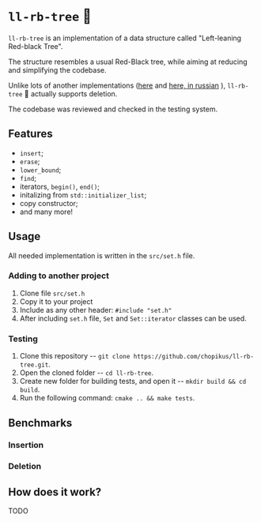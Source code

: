 # `ll-rb-tree` 🌳
`ll-rb-tree` is an implementation of a data structure called "Left-leaning Red-black Tree". 

The structure resembles a usual Red-Black tree, while aiming at reducing and simplifying the codebase.

Unlike lots of another implementations ([here](https://www.geeksforgeeks.org/left-leaning-red-black-tree-insertion/) and [here, in russian](http://neerc.ifmo.ru/wiki/index.php?title=%D0%9B%D0%B5%D0%B2%D0%BE%D1%81%D1%82%D0%BE%D1%80%D0%BE%D0%BD%D0%BD%D0%B8%D0%B5_%D0%BA%D1%80%D0%B0%D1%81%D0%BD%D0%BE-%D1%87%D1%91%D1%80%D0%BD%D1%8B%D0%B5_%D0%B4%D0%B5%D1%80%D0%B5%D0%B2%D1%8C%D1%8F) ), `ll-rb-tree` 🌳 actually supports deletion.

The codebase was reviewed and checked in the testing system.

## Features
* `insert`;
* `erase`;
* `lower_bound`;
* `find`;
* iterators, `begin()`, `end()`;
* initalizing from `std::initializer_list`;
* copy constructor;
* and many more!

## Usage

All needed implementation is written in the `src/set.h` file.

### Adding to another project

1. Clone file `src/set.h`
2. Copy it to your project
3. Include as any other header: `#include "set.h"`
4. After including `set.h` file, `Set` and `Set::iterator` classes can be used.

### Testing
1. Clone this repository -- `git clone https://github.com/chopikus/ll-rb-tree.git`.
2. Open the cloned folder -- `cd ll-rb-tree`.
3. Create new folder for building tests, and open it -- `mkdir build && cd build`.
4. Run the following command: `cmake .. && make tests`.

## Benchmarks
### Insertion

### Deletion

## How does it work?
TODO
